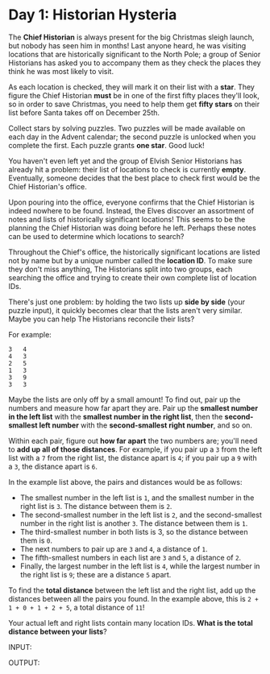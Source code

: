 ﻿# Day 1: Historian Hysteria

The **Chief Historian** is always present for the big Christmas sleigh launch,
but nobody has seen him in months! Last anyone heard, he was visiting locations
that are historically significant to the North Pole; a group of Senior Historians
has asked you to accompany them as they check the places they think he was most
likely to visit.

As each location is checked, they will mark it on their list with a **star**. They
figure the Chief Historian **must** be in one of the first fifty places they'll look,
so in order to save Christmas, you need to help them get **fifty stars** on their list
before Santa takes off on December 25th.

Collect stars by solving puzzles. Two puzzles will be made available on each day
in the Advent calendar; the second puzzle is unlocked when you complete the first.
Each puzzle grants **one star**. Good luck!

You haven't even left yet and the group of Elvish Senior Historians has already
hit a problem: their list of locations to check is currently **empty**. Eventually,
someone decides that the best place to check first would be the Chief Historian's
office.

Upon pouring into the office, everyone confirms that the Chief Historian is indeed
nowhere to be found. Instead, the Elves discover an assortment of notes and lists
of historically significant locations! This seems to be the planning the Chief
Historian was doing before he left. Perhaps these notes can be used to determine
which locations to search?

Throughout the Chief's office, the historically significant locations are listed
not by name but by a unique number called the **location ID**. To make sure they don't
miss anything, The Historians split into two groups, each searching the office and
trying to create their own complete list of location IDs.

There's just one problem: by holding the two lists up **side by side** (your puzzle input),
it quickly becomes clear that the lists aren't very similar. Maybe you can help The
Historians reconcile their lists?

For example:

```
3   4
4   3
2   5
1   3
3   9
3   3
```

Maybe the lists are only off by a small amount! To find out, pair up the numbers and
measure how far apart they are. Pair up the **smallest number in the left list** with the
**smallest number in the right list**, then the **second-smallest left number** with the
**second-smallest right number**, and so on.

Within each pair, figure out **how far apart** the two numbers are; you'll need to **add up
all of those distances**. For example, if you pair up a `3` from the left list with a `7`
from the right list, the distance apart is `4`; if you pair up a `9` with a `3`, the
distance apart is `6`.

In the example list above, the pairs and distances would be as follows:

- The smallest number in the left list is `1`, and the smallest number in the right list
  is `3`. The distance between them is `2`.
- The second-smallest number in the left list is `2`, and the second-smallest number in 
  the right list is another `3`. The distance between them is `1`.
- The third-smallest number in both lists is 3, so the distance between them is `0`.
- The next numbers to pair up are `3` and `4`, a distance of `1`.
- The fifth-smallest numbers in each list are `3` and `5`, a distance of `2`.
- Finally, the largest number in the left list is `4`, while the largest number in the
  right list is `9`; these are a distance `5` apart.

To find the **total distance** between the left list and the right list, add up the distances
between  all the pairs you found. In the example above, this is `2 + 1 + 0 + 1 + 2 + 5`,
a total distance of `11`!

Your actual left and right lists contain many location IDs. **What is the total distance
between your lists**?

INPUT:

OUTPUT:
